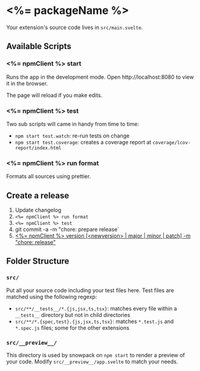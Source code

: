 # <%= packageName %>

Your extension's source code lives in `src/main.svelte`.

<!-- prettier-ignore-start -->
<!-- START doctoc generated TOC please keep comment here to allow auto update -->
<!-- DON'T EDIT THIS SECTION, INSTEAD RE-RUN doctoc TO UPDATE -->

<!-- END doctoc generated TOC please keep comment here to allow auto update -->
<!-- prettier-ignore-end -->

## Available Scripts

### <%= npmClient %> start

Runs the app in the development mode.
Open http://localhost:8080 to view it in the browser.

The page will reload if you make edits.

### <%= npmClient %> test

Two sub scripts will came in handy from time to time:

- `npm start test.watch`: re-run tests on change
- `npm start test.coverage`: creates a coverage report at `coverage/lcov-report/index.html`

### <%= npmClient %> run format

Formats all sources using prettier.

## Create a release

1. Update changelog
2. `<%= npmClient %> run format`
3. `<%= npmClient %> test`
4. git commit -a -m "chore: prepare release`
5. [<%= npmClient %> version [\<newversion> | major | minor | patch] -m "chore: release"](https://docs.npmjs.com/cli/version)

## Folder Structure

### `src/`

Put all your source code including your test files here. Test files
are matched using the following regexp:

- `src/**/__tests__/*.{js,jsx,ts,tsx}`: matches every file within a `__tests__` directory but not in child directories
- `src/**/*.{spec,test}.{js,jsx,ts,tsx}`: matches `*.test.js` and `*.spec.js` files; some for the other extensions

### `src/__preview__/`

This directory is used by snowpack on `npm start` to render a preview of your code.
Modify `src/__preview__/app.svelte` to match your needs.
